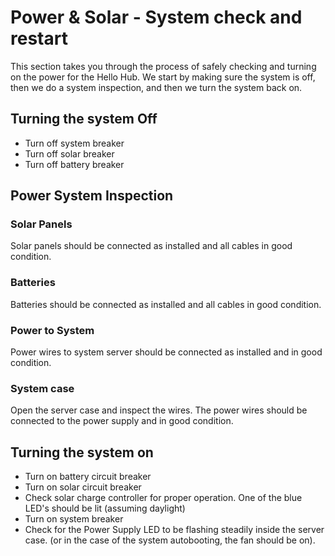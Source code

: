 # Power & Solar - System check and restart

This section takes you through the process of safely checking and turning on the power for the Hello Hub. We start by making sure the system is off, then we do a system inspection, and then we turn the system back on.

## Turning the system Off

* Turn off system breaker
* Turn off solar breaker
* Turn off battery breaker

## Power System Inspection

### Solar Panels

Solar panels should be connected as installed and all cables in good condition. 

### Batteries

Batteries should be connected as installed and all cables in good condition. 

### Power to System

Power wires to system server should be connected as installed and in good condition.

### System case

Open the server case and inspect the wires. The power wires should be connected to the power supply and in good condition.

## Turning the system on

* Turn on battery circuit breaker
* Turn on solar circuit breaker
* Check solar charge controller for proper operation. One of the blue LED's should be lit (assuming daylight)
* Turn on system breaker
* Check for the Power Supply LED to be flashing steadily inside the server case. (or in the case of the system autobooting, the fan should be on).

